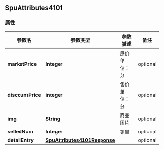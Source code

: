 <a name="SpuAttributes4101"></a>
## SpuAttributes4101
### 属性
参数名 | 参数类型 | 参数描述 | 备注
------------ | ------------- | ------------- | -------------
**marketPrice** | **Integer** | 原价 单位：分 |  optional
**discountPrice** | **Integer** | 售价 单位：分 |  optional
**img** | **String** | 商品图片 |  optional
**selledNum** | **Integer** | 销量 |  optional
**detailEntry** | [**SpuAttributes4101Response**](#SpuAttributes4101Response) |  |  optional





<markdown src="./SpuAttributes4101Response.md"/>
